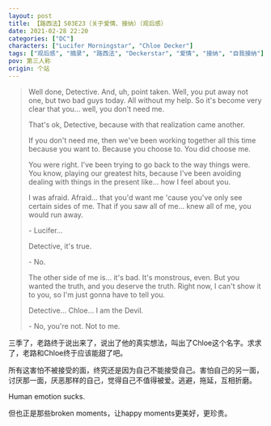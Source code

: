 ```yaml
---
layout: post
title: 【路西法】S03E23（关于爱情、接纳）（观后感）
date: 2021-02-28 22:20
categories: ["DC"]
characters: ["Lucifer Morningstar", "Chloe Decker"]
tags: ["观后感", "摘录", "路西法", "Deckerstar", "爱情", "接纳", "自我接纳"]
pov: 第三人称
origin: 个站
---
```


> Well done, Detective. And, uh, point taken. Well, you put away not one, but two bad guys today. All without my help. So it's become very clear that you... well, you don't need me.
>
> That's ok, Detective, because with that realization came another.
>
> If you don't need me, then we've been working together all this time because you want to. Because you choose to. You did choose me.
>
> You were right. I've been trying to go back to the way things were. You know, playing our greatest hits, because I've been avoiding dealing with things in the present like... how I feel about you.
>
> I was afraid. Afraid... that you'd want me 'cause you've only see certain sides of me. That if you saw all of me... knew all of me, you would run away.
>
> \- Lucifer...
>
> Detective, it's true.
>
> \- No.
>
> The other side of me is... it's bad. It's monstrous, even. But you wanted the truth, and you deserve the truth. Right now, I can't show it to you, so I'm just gonna have to tell you.
>
> Detective... Chloe... I am the Devil.
>
> \- No, you're not. Not to me.

三季了，老路终于说出来了，说出了他的真实想法，叫出了Chloe这个名字。求求了，老路和Chloe终于应该能甜了吧。

所有这害怕不被接受的面，终究还是因为自己不能接受自己。害怕自己的另一面，讨厌那一面，厌恶那样的自己，觉得自己不值得被爱。逃避，拖延，互相折磨。

Human emotion sucks.

但也正是那些broken moments，让happy moments更美好，更珍贵。
